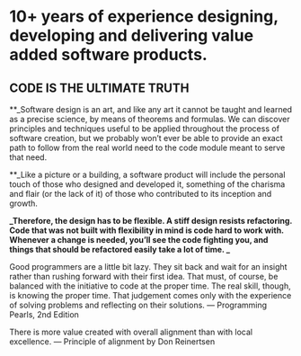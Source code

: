 # 10+ years of experience designing, developing and delivering value added software products.

## CODE IS THE ULTIMATE TRUTH 

**_Software design is an art, and like any art it cannot be taught and 
learned as a precise science, by means of theorems and formulas. 
We  can  discover  principles  and  techniques  useful  to  be  applied 
throughout  the  process  of  software  creation,  but  we  probably 
won’t  ever  be  able  to  provide  an  exact  path  to  follow  from  the 
real  world  need  to  the  code  module  meant  to  serve  that  need. 

**_Like  a picture or a building, a software product  will include the 
personal touch of those who designed and developed it, 
something  of  the  charisma  and  flair  (or  the  lack  of  it)  of  those 
who contributed to its inception and growth.

**_Therefore, the  design  has  to  be  flexible.  A  stiff  design  resists  refactoring. 
Code  that  was  not  built  with  flexibility  in  mind  is  code  hard  to 
work  with.  Whenever  a  change  is  needed,  you’ll  see  the  code 
fighting  you,  and  things  that  should  be  refactored  easily  take  a 
lot of time. _**

Good programmers are a little bit lazy. 
They sit back and wait for an insight 
rather than rushing forward with their 
first idea. That must, of course, be 
balanced with the initiative to code at 
the proper time. The real skill, though, 
is knowing the proper time. That judgement 
comes only with the experience of solving 
problems and reflecting on their solutions.
— Programming Pearls, 2nd Edition

There is more value created with overall 
alignment than with local excellence. 
— Principle of alignment by Don Reinertsen


